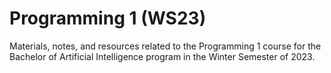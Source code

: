 # Programming 1 (WS23)
Materials, notes, and resources related to the Programming 1 course for the Bachelor of Artificial Intelligence program in the Winter Semester of 2023.
